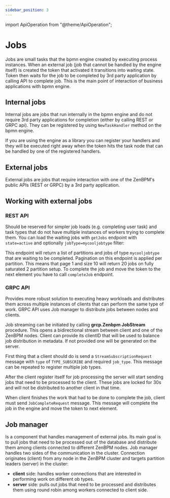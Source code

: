 ```yaml
---
sidebar_position: 3
---
```


import ApiOperation from "@theme/ApiOperation";

# Jobs
Jobs are small tasks that the bpmn engine created by executing process instances. When an external job (job that cannot be handled by the engine itself) is created the token that activated it transitions into waiting state. Token then waits for the job to be completed by 3rd party application by calling API to complete job.
This is the main point of interaction of business applications with bpmn engine.

## Internal jobs
Internal jobs are jobs that run internally in the bpmn engine and do not require 3rd party applications for completion (either by calling REST or GRPC api). 
They can be registered by using `NewTaskHandler` method on the bpmn engine.

If you are using the engine as a library you can register your handlers and they will be executed right away when the token hits the task node that can be handled by one of the registered handlers.

## External jobs
External jobs are jobs that require interaction with one of the ZenBPM's public APIs (REST or GRPC) by a 3rd party application.

## Working with external jobs

### REST API
Should be reserved for simpler job loads (e.g. completing user task) and task types that do not have multiple instances of workers trying to complete them.
You can load the waiting jobs with `getJobs` endpoint with `state=active` and optionally `jobType=mycooljobtype` filter:

<ApiOperation id="api" pointer="#/paths/~1jobs/get" example={true} />

This endpoint will return a list of partitions and jobs of type `mycooljobtype` that are waiting to be completed. Pagination on this endpoint is applied per partition. This means that page 1 and size 10 will return 20 jobs on fully saturated 2 partition setup.
To complete the job and move the token to the next element you have to call `completeJob` endpoint.

<ApiOperation id="api" pointer="#/paths/~1jobs/post" example={true} />

### GRPC API
Provides more robust solution to executing heavy workloads and distributes them across multiple instances of clients that can perform the same type of work. GRPC API uses Job manager to distribute jobs between nodes and clients.

Job streaming can be initiated by calling **grcp.Zenbpm JobStream** procedure. This opens a bidirectional stream between client and one of the ZenBPM nodes. Client can provide its clientID that will be used to balance job distribution in metadata. If not provided one will be generated on the server.

First thing that a client should do is send a `StreamSubscriptionRequest` message with `type` of `TYPE_SUBSCRIBE` and required `job_type`. This message can be repeated to register multiple job types.

After the client register itself for job processing the server will start sending jobs that need to be processed to the client. These jobs are locked for 30s and will not be distributed to another client in that time.

When client finishes the work that had to be done to complete the job, client must send `JobCompleteRequest` message. This message will complete the job in the engine and move the token to next element.

## Job manager
Is a component that handles management of external jobs. Its main goal is to pull jobs that need to be processed out of the database and distribute them among clients connected to different ZenBPM nodes.
Job manager handles two sides of the communication in the cluster. Connection originates (client) from any node in the ZenBPM cluster and targets partition leaders (server) in the cluster:
- **client** side: handles worker connections that are interested in performing work on different ob types.
- **server** side: pulls out jobs that need to be processed and distributes them using round robin among workers connected to client side.
